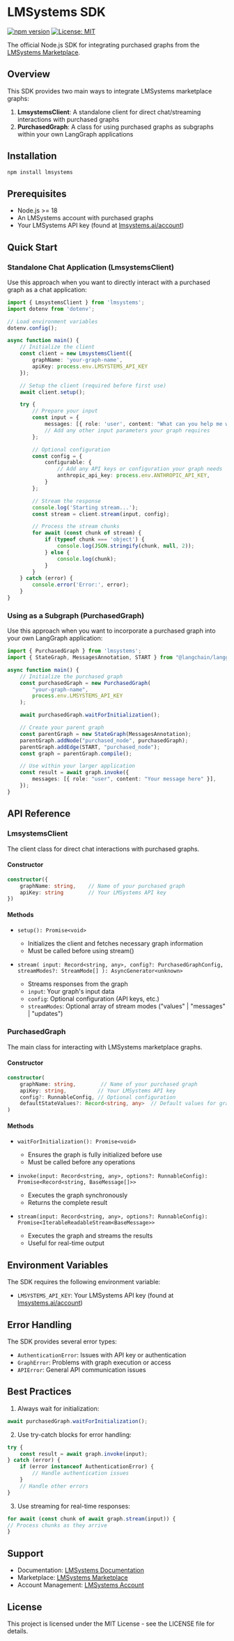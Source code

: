 # LMSystems SDK

[![npm version](https://badge.fury.io/js/lmsystems.svg)](https://badge.fury.io/js/lmsystems)
[![License: MIT](https://img.shields.io/badge/License-MIT-yellow.svg)](https://opensource.org/licenses/MIT)

The official Node.js SDK for integrating purchased graphs from the [LMSystems Marketplace](https://www.lmsystems.ai/marketplace).

## Overview

This SDK provides two main ways to integrate LMSystems marketplace graphs:

1. **LmsystemsClient**: A standalone client for direct chat/streaming interactions with purchased graphs
2. **PurchasedGraph**: A class for using purchased graphs as subgraphs within your own LangGraph applications

## Installation

```bash
npm install lmsystems
```

## Prerequisites

- Node.js >= 18
- An LMSystems account with purchased graphs
- Your LMSystems API key (found at [lmsystems.ai/account](https://www.lmsystems.ai/account))

## Quick Start

### Standalone Chat Application (LmsystemsClient)

Use this approach when you want to directly interact with a purchased graph as a chat application:

```typescript
import { LmsystemsClient } from 'lmsystems';
import dotenv from 'dotenv';

// Load environment variables
dotenv.config();

async function main() {
    // Initialize the client
    const client = new LmsystemsClient({
        graphName: 'your-graph-name',
        apiKey: process.env.LMSYSTEMS_API_KEY
    });

    // Setup the client (required before first use)
    await client.setup();

    try {
        // Prepare your input
        const input = {
            messages: [{ role: 'user', content: "What can you help me with?" }],
            // Add any other input parameters your graph requires
        };

        // Optional configuration
        const config = {
            configurable: {
                // Add any API keys or configuration your graph needs
                anthropic_api_key: process.env.ANTHROPIC_API_KEY,
            }
        };

        // Stream the response
        console.log('Starting stream...');
        const stream = client.stream(input, config);

        // Process the stream chunks
        for await (const chunk of stream) {
            if (typeof chunk === 'object') {
                console.log(JSON.stringify(chunk, null, 2));
            } else {
                console.log(chunk);
            }
        }
    } catch (error) {
        console.error('Error:', error);
    }
}
```

### Using as a Subgraph (PurchasedGraph)

Use this approach when you want to incorporate a purchased graph into your own LangGraph application:

```typescript
import { PurchasedGraph } from 'lmsystems';
import { StateGraph, MessagesAnnotation, START } from "@langchain/langgraph";

async function main() {
    // Initialize the purchased graph
    const purchasedGraph = new PurchasedGraph(
        "your-graph-name",
        process.env.LMSYSTEMS_API_KEY
    );

    await purchasedGraph.waitForInitialization();

    // Create your parent graph
    const parentGraph = new StateGraph(MessagesAnnotation);
    parentGraph.addNode("purchased_node", purchasedGraph);
    parentGraph.addEdge(START, "purchased_node");
    const graph = parentGraph.compile();

    // Use within your larger application
    const result = await graph.invoke({
        messages: [{ role: "user", content: "Your message here" }],
    });
}
```

## API Reference

### LmsystemsClient

The client class for direct chat interactions with purchased graphs.

#### Constructor

```typescript
constructor({
    graphName: string,    // Name of your purchased graph
    apiKey: string        // Your LMSystems API key
})
```

#### Methods

- `setup(): Promise<void>`
  - Initializes the client and fetches necessary graph information
  - Must be called before using stream()

- `stream(
    input: Record<string, any>,
    config?: PurchasedGraphConfig,
    streamModes?: StreamMode[]
  ): AsyncGenerator<unknown>`
  - Streams responses from the graph
  - `input`: Your graph's input data
  - `config`: Optional configuration (API keys, etc.)
  - `streamModes`: Optional array of stream modes ("values" | "messages" | "updates")

### PurchasedGraph

The main class for interacting with LMSystems marketplace graphs.

#### Constructor

```typescript
constructor(
    graphName: string,        // Name of your purchased graph
    apiKey: string,          // Your LMSystems API key
    config?: RunnableConfig, // Optional configuration
    defaultStateValues?: Record<string, any>  // Default values for graph state
)
```


#### Methods

- `waitForInitialization(): Promise<void>`
  - Ensures the graph is fully initialized before use
  - Must be called before any operations

- `invoke(input: Record<string, any>, options?: RunnableConfig): Promise<Record<string, BaseMessage[]>>`
  - Executes the graph synchronously
  - Returns the complete result

- `stream(input: Record<string, any>, options?: RunnableConfig): Promise<IterableReadableStream<BaseMessage>>`
  - Executes the graph and streams the results
  - Useful for real-time output

## Environment Variables

The SDK requires the following environment variable:

- `LMSYSTEMS_API_KEY`: Your LMSystems API key (found at [lmsystems.ai/account](https://www.lmsystems.ai/account))

## Error Handling

The SDK provides several error types:

- `AuthenticationError`: Issues with API key or authentication
- `GraphError`: Problems with graph execution or access
- `APIError`: General API communication issues

## Best Practices

1. Always wait for initialization:

```typescript
await purchasedGraph.waitForInitialization();
```


2. Use try-catch blocks for error handling:

```typescript
try {
    const result = await graph.invoke(input);
} catch (error) {
    if (error instanceof AuthenticationError) {
        // Handle authentication issues
    }
    // Handle other errors
}
```


3. Use streaming for real-time responses:

```typescript
for await (const chunk of await graph.stream(input)) {
// Process chunks as they arrive
}
```


## Support

- Documentation: [LMSystems Documentation](https://www.lmsystems.ai/docs)
- Marketplace: [LMSystems Marketplace](https://www.lmsystems.ai/marketplace)
- Account Management: [LMSystems Account](https://www.lmsystems.ai/account)

## License

This project is licensed under the MIT License - see the LICENSE file for details.